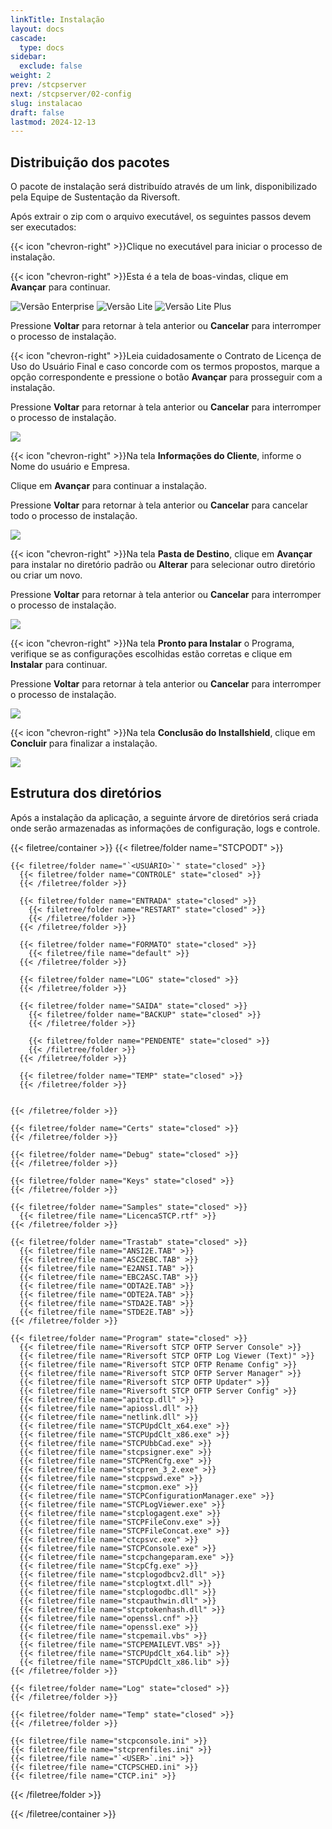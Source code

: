 ```yaml
---
linkTitle: Instalação
layout: docs
cascade:
  type: docs
sidebar:
  exclude: false
weight: 2
prev: /stcpserver
next: /stcpserver/02-config
slug: instalacao
draft: false
lastmod: 2024-12-13
---
```

## Distribuição dos pacotes

O pacote de instalação será distribuído através de um link, disponibilizado pela Equipe de Sustentação da Riversoft.

Após extrair o zip com o arquivo executável, os seguintes passos devem ser executados:

{{< icon "chevron-right" >}}Clique no executável para iniciar o processo de instalação.

{{< icon "chevron-right" >}}Esta é a tela de boas-vindas, clique em **Avançar** para continuar.

![](img/install-srv-enterprise.png "Versão Enterprise")
![](img/install-srv-lite.png "Versão Lite")
![](img/install-srv-lite-plus.png "Versão Lite Plus")

Pressione **Voltar** para retornar à tela anterior ou **Cancelar** para interromper o processo de instalação.

{{< icon "chevron-right" >}}Leia cuidadosamente o Contrato de Licença de Uso do Usuário Final e caso concorde com os termos propostos, marque a opção correspondente e pressione o botão **Avançar** para prosseguir com a instalação.

Pressione **Voltar** para retornar à tela anterior ou **Cancelar** para interromper o processo de instalação.

![](img/install-srv-01.png)

{{< icon "chevron-right" >}}Na tela **Informações do Cliente**, informe o Nome do usuário e Empresa.

Clique em **Avançar** para continuar a instalação.

Pressione **Voltar** para retornar à tela anterior ou **Cancelar** para cancelar todo o processo de instalação.

![](img/install-srv-02.png)

{{< icon "chevron-right" >}}Na tela **Pasta de Destino**, clique em **Avançar** para instalar no diretório padrão ou **Alterar** para selecionar outro diretório ou criar um novo.

Pressione **Voltar** para retornar à tela anterior ou **Cancelar** para interromper o processo de instalação.

![](img/install-srv-03.png)


{{< icon "chevron-right" >}}Na tela **Pronto para Instalar** o Programa, verifique se as configurações escolhidas estão corretas e clique em **Instalar** para continuar.

Pressione **Voltar** para retornar à tela anterior ou **Cancelar** para interromper o processo de instalação.

![](img/install-srv-04.png)


{{< icon "chevron-right" >}}Na tela **Conclusão do Installshield**, clique em **Concluir** para finalizar a instalação.

![](img/install-srv-05.png)

## Estrutura dos diretórios

Após a instalação da aplicação, a seguinte árvore de diretórios será criada onde serão armazenadas as informações de configuração, logs e controle.

{{< filetree/container >}}
  {{< filetree/folder name="STCPODT" >}}

    {{< filetree/folder name="`<USUÁRIO>`" state="closed" >}}
      {{< filetree/folder name="CONTROLE" state="closed" >}}
      {{< /filetree/folder >}}

      {{< filetree/folder name="ENTRADA" state="closed" >}}
        {{< filetree/folder name="RESTART" state="closed" >}}
        {{< /filetree/folder >}}
      {{< /filetree/folder >}}

      {{< filetree/folder name="FORMATO" state="closed" >}}
        {{< filetree/file name="default" >}}
      {{< /filetree/folder >}}

      {{< filetree/folder name="LOG" state="closed" >}}
      {{< /filetree/folder >}}

      {{< filetree/folder name="SAIDA" state="closed" >}}
        {{< filetree/folder name="BACKUP" state="closed" >}}
        {{< /filetree/folder >}}

        {{< filetree/folder name="PENDENTE" state="closed" >}}
        {{< /filetree/folder >}}
      {{< /filetree/folder >}}

      {{< filetree/folder name="TEMP" state="closed" >}}
      {{< /filetree/folder >}}


    {{< /filetree/folder >}}

    {{< filetree/folder name="Certs" state="closed" >}}
    {{< /filetree/folder >}}

    {{< filetree/folder name="Debug" state="closed" >}}
    {{< /filetree/folder >}}

    {{< filetree/folder name="Keys" state="closed" >}}
    {{< /filetree/folder >}}

    {{< filetree/folder name="Samples" state="closed" >}}
      {{< filetree/file name="LicencaSTCP.rtf" >}}
    {{< /filetree/folder >}}

    {{< filetree/folder name="Trastab" state="closed" >}}
      {{< filetree/file name="ANSI2E.TAB" >}}
      {{< filetree/file name="ASC2EBC.TAB" >}}
      {{< filetree/file name="E2ANSI.TAB" >}}
      {{< filetree/file name="EBC2ASC.TAB" >}}
      {{< filetree/file name="ODTA2E.TAB" >}}
      {{< filetree/file name="ODTE2A.TAB" >}}
      {{< filetree/file name="STDA2E.TAB" >}}
      {{< filetree/file name="STDE2E.TAB" >}}
    {{< /filetree/folder >}}

    {{< filetree/folder name="Program" state="closed" >}}
      {{< filetree/file name="Riversoft STCP OFTP Server Console" >}}
      {{< filetree/file name="Riversoft STCP OFTP Log Viewer (Text)" >}}
      {{< filetree/file name="Riversoft STCP OFTP Rename Config" >}}
      {{< filetree/file name="Riversoft STCP OFTP Server Manager" >}}
      {{< filetree/file name="Riversoft STCP OFTP Updater" >}}
      {{< filetree/file name="Riversoft STCP OFTP Server Config" >}}
      {{< filetree/file name="apitcp.dll" >}}
      {{< filetree/file name="apiossl.dll" >}}
      {{< filetree/file name="netlink.dll" >}}
      {{< filetree/file name="STCPUpdClt_x64.exe" >}}
      {{< filetree/file name="STCPUpdClt_x86.exe" >}}
      {{< filetree/file name="STCPUbbCad.exe" >}}
      {{< filetree/file name="stcpsigner.exe" >}}
      {{< filetree/file name="STCPRenCfg.exe" >}}
      {{< filetree/file name="stcpren_3_2.exe" >}}
      {{< filetree/file name="stcppswd.exe" >}}
      {{< filetree/file name="stcpmon.exe" >}}
      {{< filetree/file name="STCPConfigurationManager.exe" >}}
      {{< filetree/file name="STCPLogViewer.exe" >}}
      {{< filetree/file name="stcplogagent.exe" >}}
      {{< filetree/file name="STCPFileConv.exe" >}}
      {{< filetree/file name="STCPFileConcat.exe" >}}
      {{< filetree/file name="ctcpsvc.exe" >}}
      {{< filetree/file name="STCPConsole.exe" >}}
      {{< filetree/file name="stcpchangeparam.exe" >}}
      {{< filetree/file name="StcpCfg.exe" >}}
      {{< filetree/file name="stcplogodbcv2.dll" >}}
      {{< filetree/file name="stcplogtxt.dll" >}}
      {{< filetree/file name="stcplogodbc.dll" >}}
      {{< filetree/file name="stcpauthwin.dll" >}}
      {{< filetree/file name="stcptokenhash.dll" >}}
      {{< filetree/file name="openssl.cnf" >}}
      {{< filetree/file name="openssl.exe" >}}
      {{< filetree/file name="stcpemail.vbs" >}}
      {{< filetree/file name="STCPEMAILEVT.VBS" >}}
      {{< filetree/file name="STCPUpdClt_x64.lib" >}}
      {{< filetree/file name="STCPUpdClt_x86.lib" >}}
    {{< /filetree/folder >}}

    {{< filetree/folder name="Log" state="closed" >}}
    {{< /filetree/folder >}}

    {{< filetree/folder name="Temp" state="closed" >}}
    {{< /filetree/folder >}}

    {{< filetree/file name="stcpconsole.ini" >}}
    {{< filetree/file name="stcprenfiles.ini" >}}
    {{< filetree/file name="`<USER>`.ini" >}}
    {{< filetree/file name="CTCPSCHED.ini" >}}
    {{< filetree/file name="CTCP.ini" >}}

  {{< /filetree/folder >}}

{{< /filetree/container >}}



